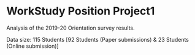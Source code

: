 # WorkStudy Position Project1

Analysis of the 2019-20 Orientation survey results.

Data size: 115 Students [92 Students (Paper submissions) & 23 Students (Online submission)]
